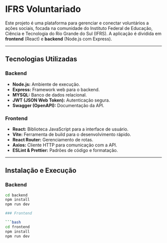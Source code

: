 # IFRS Voluntariado

Este projeto é uma plataforma para gerenciar e conectar voluntários a ações sociais, focada na comunidade do Instituto Federal de Educação, Ciência e Tecnologia do Rio Grande do Sul (IFRS). A aplicação é dividida em **frontend** (React) e **backend** (Node.js com Express).

---

## Tecnologias Utilizadas

### Backend
- **Node.js:** Ambiente de execução.
- **Express:** Framework web para o backend.
- **MYSQL:** Banco de dados relacional.
- **JWT (JSON Web Token):** Autenticação segura.
- **Swagger (OpenAPI):** Documentação da API.

### Frontend
- **React:** Biblioteca JavaScript para a interface de usuário.
- **Vite:** Ferramenta de build para o desenvolvimento rápido.
- **React Router:** Gerenciamento de rotas.
- **Axios:** Cliente HTTP para comunicação com a API.
- **ESLint & Prettier:** Padrões de código e formatação.

---

## Instalação e Execução

### Backend

```bash
cd backend
npm install
npm run dev

### Frontend

```bash
cd frontend
npm install
npm run dev